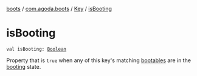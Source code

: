 [boots](../../index.md) / [com.agoda.boots](../index.md) / [Key](index.md) / [isBooting](./is-booting.md)

# isBooting

`val isBooting: `[`Boolean`](https://kotlinlang.org/api/latest/jvm/stdlib/kotlin/-boolean/index.html)

Property that is `true` when any of this key's matching [bootables](../-bootable/index.md)
are in the [booting](../-status/-booting/index.md) state.

